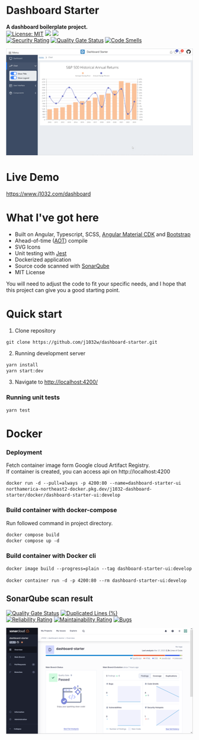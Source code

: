 # Dashboard Starter
**A dashboard boilerplate project.**\
[![License: MIT](https://img.shields.io/badge/License-MIT-yellow.svg)](https://opensource.org/licenses/MIT)
<a href="https://github.com/j1032w/dashboard-starter" target="_blank"><img src="https://visitor-badge.laobi.icu/badge?page_id=j1032w/dashboard-starter"></a>
[![](https://www.paypalobjects.com/en_US/i/btn/btn_donate_SM.gif)](https://www.paypal.com/donate/?hosted_button_id=29ZE3URD5V9Q8) \
[![Security Rating](https://sonarcloud.io/api/project_badges/measure?project=j1032w_dashboard-starter&metric=security_rating)](https://sonarcloud.io/summary/new_code?id=j1032w_dashboard-starter)
[![Quality Gate Status](https://sonarcloud.io/api/project_badges/measure?project=j1032w_dashboard-starter&metric=alert_status)](https://sonarcloud.io/summary/new_code?id=j1032w_dashboard-starter)
[![Code Smells](https://sonarcloud.io/api/project_badges/measure?project=j1032w_dashboard-starter&metric=code_smells)](https://sonarcloud.io/summary/new_code?id=j1032w_dashboard-starter)

[![Demo](documentation/dashboard.png)](https://www.j1032.com/dashboard)


# Live Demo
https://www.j1032.com/dashboard



# What I've got here
- Built on Angular, Typescript, SCSS, [Angular Material CDK](https://material.angular.io/cdk/categories) and [Bootstrap](https://getbootstrap.com/)
- Ahead-of-time ([AOT](https://angular.io/guide/aot-compiler)) compile
- SVG Icons
- Unit testing with [Jest](https://jestjs.io/)
- Dockerized application
- Source code scanned with [SonarQube](https://sonarcloud.io/project/overview?id=j1032w_dashboard-starter)
- MIT License

You will need to adjust the code to fit your specific needs, and I hope that this project can give you a good starting point.


# Quick start
1. Clone repository
```
git clone https://github.com/j1032w/dashboard-starter.git
```
2. Running development server
```
yarn install
yarn start:dev
```
3. Navigate to [http://localhost:4200/](http://localhost:4200/)

### Running unit tests
```
yarn test
```

# Docker
### Deployment
Fetch container image form Google cloud Artifact Registry.\
If container is created, you can access api on http://localhost:4200
```
docker run -d --pull=always -p 4200:80 --name=dashboard-starter-ui  northamerica-northeast2-docker.pkg.dev/j1032-dashboard-starter/docker/dashboard-starter-ui:develop
```

### Build container with docker-compose
Run followed command in project directory.
```
docker compose build
docker compose up -d
```

### Build container with Docker cli

```
docker image build --progress=plain --tag dashboard-starter-ui:develop 

docker container run -d -p 4200:80 --rm dashboard-starter-ui:develop
```  







## SonarQube scan result
[![Quality Gate Status](https://sonarcloud.io/api/project_badges/measure?project=j1032w_dashboard-starter&metric=alert_status)](https://sonarcloud.io/summary/new_code?id=j1032w_dashboard-starter)
[![Duplicated Lines (%)](https://sonarcloud.io/api/project_badges/measure?project=j1032w_dashboard-starter&metric=duplicated_lines_density)](https://sonarcloud.io/summary/new_code?id=j1032w_dashboard-starter)  
[![Reliability Rating](https://sonarcloud.io/api/project_badges/measure?project=j1032w_dashboard-starter&metric=reliability_rating)](https://sonarcloud.io/summary/new_code?id=j1032w_dashboard-starter)
[![Maintainability Rating](https://sonarcloud.io/api/project_badges/measure?project=j1032w_dashboard-starter&metric=sqale_rating)](https://sonarcloud.io/summary/new_code?id=j1032w_dashboard-starter)
[![Bugs](https://sonarcloud.io/api/project_badges/measure?project=j1032w_dashboard-starter&metric=bugs)](https://sonarcloud.io/summary/new_code?id=j1032w_dashboard-starter)




[![sonarqube code quality results](documentation/sonarqube.png)](https://sonarcloud.io/project/overview?id=j1032w_dashboard-starter)






